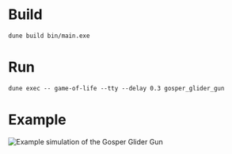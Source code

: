 # Build

    dune build bin/main.exe

# Run

    dune exec -- game-of-life --tty --delay 0.3 gosper_glider_gun

# Example

![Example simulation of the Gosper Glider Gun](https://github.com/mdko/game-of-life/site/ggg.gif)